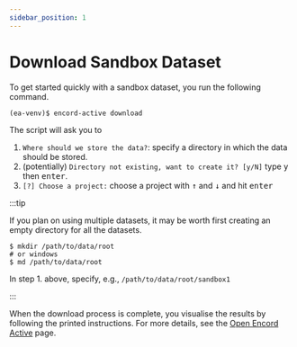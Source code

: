 ```yaml
---
sidebar_position: 1
---
```


# Download Sandbox Dataset

To get started quickly with a sandbox dataset, you run the following command.

```shell
(ea-venv)$ encord-active download
```

The script will ask you to

1. `Where should we store the data?`: specify a directory in which the data should be stored.
2. (potentially) `Directory not existing, want to create it? [y/N]` type <kbd>y</kbd> then <kbd>enter</kbd>.
3. `[?] Choose a project:` choose a project with <kbd>↑</kbd> and <kbd>↓</kbd> and hit <kbd>enter</kbd>

:::tip

If you plan on using multiple datasets, it may be worth first creating an empty directory for all the datasets.

```
$ mkdir /path/to/data/root
# or windows
$ md /path/to/data/root
```

In step 1. above, specify, e.g., `/path/to/data/root/sandbox1`

:::

When the download process is complete, you visualise the results by following the printed instructions.
For more details, see the [Open Encord Active](/cli/open-encord-active) page.



